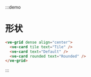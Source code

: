 :::demo

# 形状

```html
<ve-grid dense align="center">
  <ve-card tile text="Tile" />
  <ve-card text="Default" />
  <ve-card rounded text="Rounded" />  
</ve-grid>
```

:::